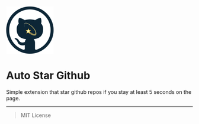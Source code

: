 ![AutoStar](https://raw.githubusercontent.com/astrocoders/auto-star-github/master/icon_128.png)

# Auto Star Github

Simple extension that star github repos if you stay at least 5 seconds on the page.

---

> MIT License
